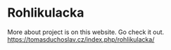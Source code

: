 # Rohlikulacka

More about project is on this website. Go check it out.
https://tomasduchoslav.cz/index.php/rohlikulacka/
